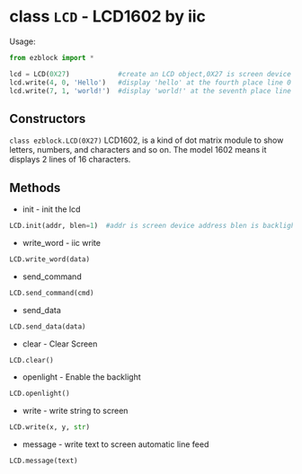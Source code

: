 # class `LCD` - LCD1602 by iic

Usage:
```python 
from ezblock import *

lcd = LCD(0X27)            #create an LCD object,0X27 is screen device address
lcd.write(4, 0, 'Hello')   #display 'hello' at the fourth place line 0
lcd.write(7, 1, 'world!')  #display 'world!' at the seventh place line 1
```

## Constructors
```class ezblock.LCD(0X27)```
LCD1602, is a kind of dot matrix module to show letters, numbers, and characters and so on. The model 1602 means it displays 2 lines of 16 characters.

## Methods
- init - init the lcd
```python
LCD.init(addr, blen=1)  #addr is screen device address blen is backlight
```
- write_word - iic write
```python
LCD.write_word(data)
```
- send_command
```python
LCD.send_command(cmd)
```
- send_data
```python
LCD.send_data(data)
```
- clear - Clear Screen
```python
LCD.clear()
```
- openlight - Enable the backlight
```python
LCD.openlight()
```
- write - write string to screen
```python
LCD.write(x, y, str)
```
- message - write text to screen automatic line feed
```python
LCD.message(text)
```